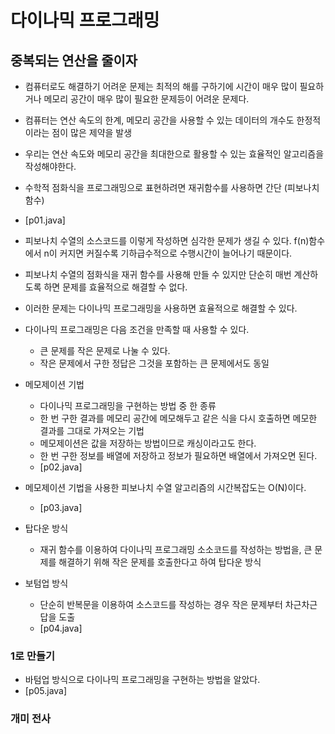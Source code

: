 # 다이나믹 프로그래밍
## 중복되는 연산을 줄이자
- 컴퓨터로도 해결하기 어려운 문제는 최적의 해를 구하기에 시간이 매우 많이 필요하거나 메모리 공간이 매우 많이 필요한 문제등이 어려운 문제다.
- 컴퓨터는 연산 속도의 한계, 메모리 공간을 사용할 수 있는 데이터의 개수도 한정적이라는 점이 많은 제약을 발생
- 우리는 연산 속도와 메모리 공간을 최대한으로 활용할 수 있는 효율적인 알고리즘을 작성해야한다.

- 수학적 점화식을 프로그래밍으로 표현하려면 재귀함수를 사용하면 간단 (피보나치 함수)
- [p01.java]
- 피보나치 수열의 소스코드를 이렇게 작성하면 심각한 문제가 생길 수 있다. f(n)함수에서 n이 커지면 커질수록 기하급수적으로 수행시간이 늘어나기 때문이다.
- 피보나치 수열의 점화식을 재귀 함수를 사용해 만들 수 있지만 단순히 매번 계산하도록 하면 문제를 효율적으로 해결할 수 없다.
- 이러한 문제는 다이나믹 프로그래밍을 사용하면 효율적으로 해결할 수 있다. 
- 다이나믹 프로그래밍은 다음 조건을 만족할 때 사용할 수 있다.
  - 큰 문제를 작은 문제로 나눌 수 있다.
  - 작은 문제에서 구한 정답은 그것을 포함하는 큰 문제에서도 동일

- 메모제이션 기법
  - 다이나믹 프로그래밍을 구현하는 방법 중 한 종류
  - 한 번 구한 결과를 메모리 공간에 메모해두고 같은 식을 다시 호출하면 메모한 결과를 그대로 가져오는 기법
  - 메모제이션은 값을 저장하는 방법이므로 캐싱이라고도 한다.
  - 한 번 구한 정보를 배열에 저장하고 정보가 필요하면 배열에서 가져오면 된다.
  - [p02.java]

- 메모제이션 기법을 사용한 피보나치 수열 알고리즘의 시간복잡도는 O(N)이다.
  - [p03.java]

- 탑다운 방식
  - 재귀 함수를 이용하여 다이나믹 프로그래밍 소소코드를 작성하는 방법을, 큰 문제를 해결하기 위해 작은 문제를 호출한다고 하여 탑다운 방식

- 보텀업 방식
  - 단순히 반복문을 이용하여 소스코드를 작성하는 경우 작은 문제부터 차근차근 답을 도출
  - [p04.java]

### 1로 만들기
- 바텀업 방식으로 다이나믹 프로그래밍을 구현하는 방법을 알았다.
- [p05.java]

### 개미 전사